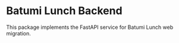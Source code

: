 # Batumi Lunch Backend

This package implements the FastAPI service for Batumi Lunch web migration.
